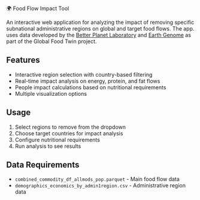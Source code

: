 🌍 Food Flow Impact Tool

An interactive web application for analyzing the impact of removing specific subnational administrative regions on global and target food flows. The app. uses data developed by the [Better Planet Laboratory](https://betterplanetlab.com/) and [Earth Genome](https://www.earthgenome.org/) as part of the Global Food Twin project. 

## Features
- Interactive region selection with country-based filtering
- Real-time impact analysis on energy, protein, and fat flows
- People impact calculations based on nutritional requirements
- Multiple visualization options

## Usage
1. Select regions to remove from the dropdown
2. Choose target countries for impact analysis
3. Configure nutritional requirements
4. Run analysis to see results

## Data Requirements
- `combined_commodity_df_allmods_pop.parquet` - Main food flow data
- `demographics_economics_by_admin1region.csv` - Administrative region data
